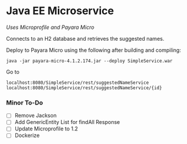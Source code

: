 # Java EE Microservice
_Uses Microprofile and Payara Micro_

Connects to an H2 database and retrieves the suggested names.

Deploy to Payara Micro using the following after building and compiling:

`java -jar payara-micro-4.1.2.174.jar --deploy SimpleService.war`

Go to 
```
localhost:8080/SimpleService/rest/suggestedNameService
localhost:8080/SimpleService/rest/suggestedNameService/{id}
```

### Minor To-Do
- [ ] Remove Jackson
- [ ] Add GenericEntity List for findAll Response
- [ ] Update Microprofile to 1.2
- [ ] Dockerize
